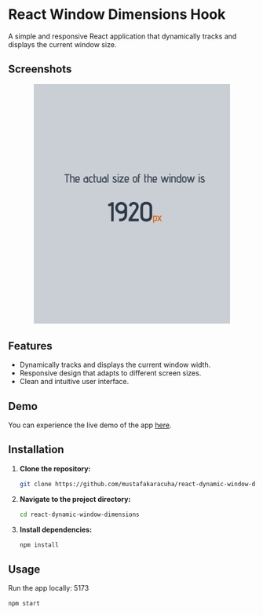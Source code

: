 # React Window Dimensions Hook

A simple and responsive React application that dynamically tracks and displays the current window size.

## Screenshots

<p align="center">
 <img src="https://github.com/mustafakaracuha/react-dynamic-window-dimensions/blob/main/src/assets/images/app.png" alt="app" width="400" />
</p>

## Features

- Dynamically tracks and displays the current window width.
- Responsive design that adapts to different screen sizes.
- Clean and intuitive user interface.

## Demo

You can experience the live demo of the app [here](#).

## Installation

1. **Clone the repository:**

    ```bash
    git clone https://github.com/mustafakaracuha/react-dynamic-window-dimensions.git
    ```

2. **Navigate to the project directory:**

    ```bash
    cd react-dynamic-window-dimensions
    ```

3. **Install dependencies:**

    ```bash
    npm install
    ```

## Usage

Run the app locally: 5173

```bash
npm start
